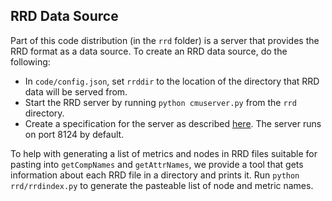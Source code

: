 ## RRD Data Source

Part of this code distribution (in the `rrd` folder) is a server that provides the RRD format as a data source. To create an RRD data source, do the following:

 * In `code/config.json`, set `rrddir` to the location of the directory that RRD data will be served from.
 * Start the RRD server by running `python cmuserver.py` from the `rrd` directory.
 * Create a specification for the server as described [here](datasources.html). The server runs on port 8124 by default.

To help with generating a list of metrics and nodes in RRD files suitable for pasting into `getCompNames` and `getAttrNames`, we provide a tool that gets information about each RRD file in a directory and prints it. Run `python rrd/rrdindex.py` to generate the pasteable list of node and metric names.